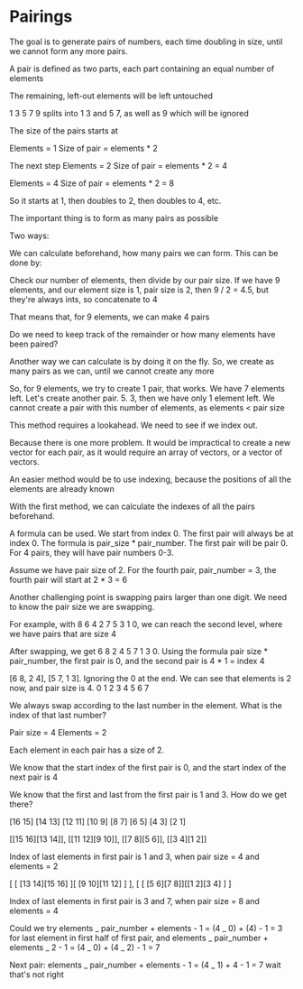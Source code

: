 # Pairings

The goal is to generate pairs of numbers, each time doubling in size, until we cannot form any more pairs.

A pair is defined as two parts, each part containing an equal number of elements

The remaining, left-out elements will be left untouched

1 3 5 7 9 splits into 1 3 and 5 7, as well as 9 which will be ignored

The size of the pairs starts at

Elements = 1
Size of pair = elements \* 2

The next step
Elements = 2
Size of pair = elements \* 2 = 4

Elements = 4
Size of pair = elements \* 2 = 8

So it starts at 1, then doubles to 2, then doubles to 4, etc.

The important thing is to form as many pairs as possible

Two ways:

We can calculate beforehand, how many pairs we can form. This can be done by:

Check our number of elements, then divide by our pair size. If we have 9 elements, and our element size is 1, pair size is 2, then
9 / 2 = 4.5, but they're always ints, so concatenate to 4

That means that, for 9 elements, we can make 4 pairs

Do we need to keep track of the remainder or how many elements have been paired?

Another way we can calculate is by doing it on the fly. So, we create as many pairs as we can, until we cannot create any more

So, for 9 elements, we try to create 1 pair, that works. We have 7 elements left. Let's create another pair. 5. 3, then we have only 1 element left. We cannot create a pair with this number of elements, as elements < pair size

This method requires a lookahead. We need to see if we index out.

Because there is one more problem. It would be impractical to create a new vector for each pair, as it would require an array of vectors, or a vector of vectors.

An easier method would be to use indexing, because the positions of all the elements are already known

With the first method, we can calculate the indexes of all the pairs beforehand.

A formula can be used. We start from index 0. The first pair will always be at index 0. The formula is pair_size \* pair_number.
The first pair will be pair 0. For 4 pairs, they will have pair numbers 0-3.

Assume we have pair size of 2. For the fourth pair, pair_number = 3, the fourth pair will start at 2 \* 3 = 6

Another challenging point is swapping pairs larger than one digit. We need to know the pair size we are swapping.

For example, with 8 6 4 2 7 5 3 1 0, we can reach the second level, where we have pairs that are size 4

After swapping, we get 6 8 2 4 5 7 1 3 0. Using the formula pair size \* pair_number, the first pair is 0, and the second pair is 4 \* 1 = index 4

[6 8, 2 4], [5 7, 1 3]. Ignoring the 0 at the end. We can see that elements is 2 now, and pair size is 4.
0 1 2 3 4 5 6 7

We always swap according to the last number in the element. What is the index of that last number?

Pair size = 4
Elements = 2

Each element in each pair has a size of 2.

We know that the start index of the first pair is 0, and the start index of the next pair is 4

We know that the first and last from the first pair is 1 and 3. How do we get there?

[16 15] [14 13] [12 11] [10 9] [8 7] [6 5] [4 3] [2 1]

[[15 16][13 14]], [[11 12][9 10]], [[7 8][5 6]], [[3 4][1 2]]

Index of last elements in first pair is 1 and 3, when pair size = 4 and elements = 2

[ [ [13 14][15 16] ][ [9 10][11 12] ] ], [ [ [5 6][7 8]][[1 2][3 4] ] ]

Index of last elements in first pair is 3 and 7, when pair size = 8 and elements = 4

Could we try elements _ pair_number + elements - 1 = (4 _ 0) + (4) - 1 = 3 for last element in first half of first pair, and
elements _ pair_number + elements _ 2 - 1 = (4 _ 0) + (4 _ 2) - 1 = 7

Next pair:
elements _ pair_number + elements - 1 = (4 _ 1) + 4 - 1 = 7 wait that's not right
